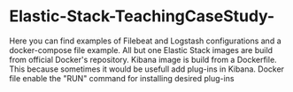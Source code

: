 # Elastic-Stack-TeachingCaseStudy-

Here you can find examples of Filebeat and Logstash configurations and a docker-compose file example. All but one Elastic Stack images are build from official Docker's repository. Kibana image is build from a Dockerfile. This because sometimes it would be usefull add plug-ins in Kibana. Docker file enable the "RUN" command for installing desired plug-ins 
